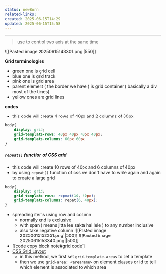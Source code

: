 ```yaml
---
status: newBorn
related-links: 
created: 2025-06-15T14:29
updated: 2025-06-15T15:58
---
```

---
> use to control two axis at the same time


![[Pasted image 20250615143301.png||550]]

**Grid terminologies**
- green one is grid cell
- blue one is grid track
- pink one is grid area
- parent element ( the border we have ) is grid container ( basically a div most of the times)
- yellow ones are grid lines

**codes**
- this code will create 4 rows of 40px and 2 columns of 60px 
```css
body{
	display: grid;
	grid-template-rows: 40px 40px 40px 40px;
	grid-template-columns: 60px 60px
}
```

##### `repeat()` function of CSS grid
- this code will create 10 rows of 40px and 6 columns of 40px
- by using `repeat()` function of css we don't have to write again and again to create a large grid
```css
body{
	display: grid;
	grid-template-rows: repeat(10, 40px);
	grid-template-columns: repat(6, 40px);
}
```

- spreading items using row and column
	- normally end is exclusive
	- with span ( means jitta lee sakta hai lele ) to any number inclusive
	- also take negative column
![[Pasted image 20250615152351.png||500]]
![[Pasted image 20250615153340.png||500]]
- [[code copy block note#grid code]]
- [CSS Grid Layout](https://www.w3schools.com/css/css_grid.asp)
	- in this method, we first set `grid-template-areas` to set a template
	- then we use `grid-area: <areaname>` on element classes or id to tell which element is associated to which area

